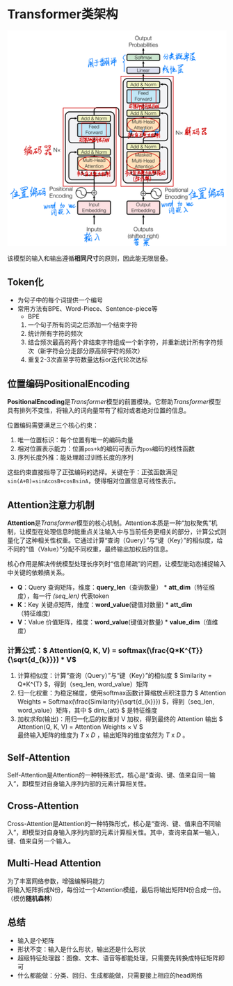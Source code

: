 # Transformer类架构
![Transformer model](./img/Transformer.jpg)

该模型的输入和输出遵循**相同尺寸**的原则，因此能无限层叠。

## Token化
* 为句子中的每个词提供一个编号
* 常用方法有BPE、Word-Piece、Sentence-piece等
	* BPE
	1. 一个句子所有的词之后添加一个结束字符
	2. 统计所有字符的频次
	3. 结合频次最高的两个非结束字符组成一个新字符，并重新统计所有字符频次（新字符会分走部分原高频字符的频次）
	4. 重复2-3次直至字符数量达标or迭代轮次达标

## 位置编码PositionalEncoding
**PositionalEncoding**是*Transformer*模型的前置模块。它帮助*Transformer*模型具有排列不变性，将输入的词向量带有了相对或者绝对位置的信息。  

位置编码需要满足三个核心约束：
1. 唯一位置标识：每个位置有唯一的编码向量
2. 相对位置表示能力：位置`pos+k`的编码可表示为`pos`编码的线性函数
3. 序列长度外推：能处理超过训练长度的序列  

这些约束直接指导了正弦编码的选择。关键在于：正弦函数满足`sin(A+B)=sinAcosB+cosBsinA`，使得相对位置信息可线性表示。
## Attention注意力机制
**Attention**是*Transformer*模型的核心机制。Attention本质是一种“加权聚焦”机制，让模型在处理信息时能重点关注输入中与当前任务更相关的部分，计算公式则量化了这种相关性权重。它通过计算“查询（Query）”与“键（Key）”的相似度，给不同的“值（Value）”分配不同权重，最终输出加权后的信息。  

核心作用是解决传统模型处理长序列时“信息稀疏”的问题，让模型能动态捕捉输入中关键的依赖搞关系。
* **Q**：Query 查询矩阵，维度：**query_len**（查询数量） * **att_dim**（特征维度），每一行 *(seq_len)* 代表token
* **K**：Key 关键点矩阵，维度：**word_value**(键值对数量) * **att_dim**（特征维度）
* **V**：Value 价值矩阵，维度：**word_value**(键值对数量) * **value_dim**（值维度）
### 计算公式：$ Attention(Q, K, V) = softmax(\frac{Q*K^{T}}{\sqrt{d_{k}}}) * V$
1. 计算相似度：计算“查询（Query）”与“键（Key）”的相似度 $ Similarity = Q*K^{T} $，得到（seq_len, word_value）矩阵
2. 归一化权重：为稳定梯度，使用softmax函数计算缩放点积注意力 $ Attention Weights = Softmax(\frac{Similarity}{\sqrt{d_{k}}}) $，得到（seq_len, word_value）矩阵，其中 $ dim_{att} $ 是特征维度
3. 加权求和(输出)：用归一化后的权重对 V 加权，得到最终的 Attention 输出 $ Attention(Q, K, V) = Attention Weights × V $  
最终输入矩阵的维度为 *T* x *D* ，输出矩阵的维度依然为 *T* x *D* 。
## Self-Attention
Self-Attention是Attention的一种特殊形式，核心是“查询、键、值来自同一输入”，即模型对自身输入序列内部的元素计算相关性。
## Cross-Attention
Cross-Attention是Attention的一种特殊形式，核心是“查询、键、值来自不同输入”，即模型对自身输入序列内部的元素计算相关性。其中，查询来自某一输入，键、值来自另一个输入。
## Multi-Head Attention
为了丰富网络参数，增强编解码能力  
将输入矩阵拆成N份，每份过一个Attention模组，最后将输出矩阵N份合成一份。（模仿**随机森林**）
## 总结
* 输入是个矩阵
* 形状不变：输入是什么形状，输出还是什么形状
* 超级特征处理器：图像、文本、语音等都能处理，只需要先转换成特征矩阵即可
* 什么都能做：分类、回归、生成都能做，只需要接上相应的head网络